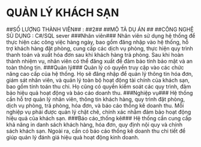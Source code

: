 # QUẢN LÝ KHÁCH SẠN #
##SỐ LƯỢNG THÀNH VIÊN## : ##2##
##MÔ TẢ DỤ ÁN ##
##CÔNG NGHỆ SỦ DỤNG : C#/SQL sever
###Nhân viên###
Nhân viên sử dụng hệ thống để thực hiện các công việc hàng ngày, bao gồm đăng nhập vào hệ thống, hỗ trợ khách hàng đặt phòng, cung cấp các dịch vụ phòng, thực hiện quy trình thanh toán và xuất hóa đơn sau khi khách hàng trả phòng. Sau khi hoàn thành nhiệm vụ, nhân viên có thể đăng xuất để đảm bảo tính bảo mật và an toàn thông tin.
###Quản lý###
Quản lý có quyền truy cập vào các chức năng cao cấp của hệ thống. Họ sẽ đăng nhập để quản lý thông tin hóa đơn, giám sát nhân viên, và quản lý toàn bộ hoạt động tài chính của khách sạn, bao gồm tính toán thu chi. Họ cũng có quyền kiểm soát các quy trình, đảm bảo hiệu quả hoạt động và báo cáo doanh thu.
###Nghiệp vụ###
Hệ thống cần hỗ trợ quản lý nhân viên, thông tin khách hàng, quy trình đặt phòng, dịch vụ phòng, trả phòng, hóa đơn, và báo cáo thống kê doanh thu. Mỗi nghiệp vụ phải được quản lý chặt chẽ, chính xác nhằm đảm bảo hoạt động hiệu quả của khách sạn.
###Báo cáo_thống kê###
Hệ thống cần cung cấp khả năng in danh sách khách hàng, hóa đơn, quy định nội quy và chính sách khách sạn. Ngoài ra, cần có báo cáo thống kê doanh thu chi tiết để giúp quản lý đánh giá hiệu quả hoạt động kinh doanh.




